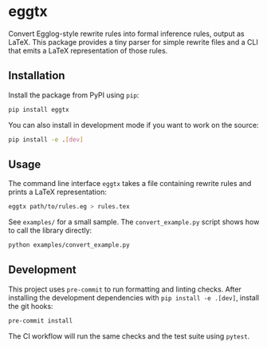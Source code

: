 # eggtx
Convert Egglog-style rewrite rules into formal inference rules, output as LaTeX.
This package provides a tiny parser for simple rewrite files and a CLI that
emits a LaTeX representation of those rules.

## Installation

Install the package from PyPI using ``pip``:

```bash
pip install eggtx
```

You can also install in development mode if you want to work on the source:

```bash
pip install -e .[dev]
```

## Usage

The command line interface ``eggtx`` takes a file containing rewrite rules and
prints a LaTeX representation:

```bash
eggtx path/to/rules.eg > rules.tex
```

See ``examples/`` for a small sample.  The ``convert_example.py`` script shows
how to call the library directly:

```bash
python examples/convert_example.py
```

## Development

This project uses `pre-commit` to run formatting and linting checks. After
installing the development dependencies with `pip install -e .[dev]`, install the
git hooks:

```bash
pre-commit install
```

The CI workflow will run the same checks and the test suite using `pytest`.
